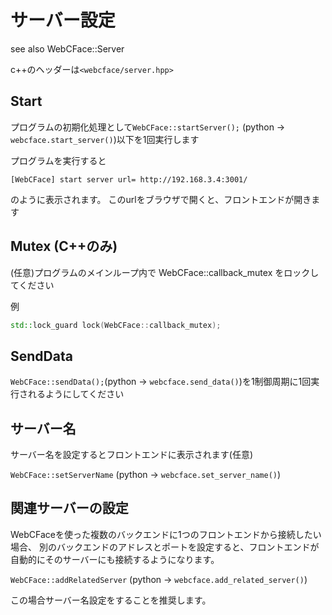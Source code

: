 # サーバー設定

see also WebCFace::Server

c++のヘッダーは`<webcface/server.hpp>`

## Start

プログラムの初期化処理として`WebCFace::startServer();` (python → `webcface.start_server()`)以下を1回実行します

プログラムを実行すると
```
[WebCFace] start server url= http://192.168.3.4:3001/
```
のように表示されます。
このurlをブラウザで開くと、フロントエンドが開きます

## Mutex (C++のみ)

(任意)プログラムのメインループ内で WebCFace::callback_mutex をロックしてください

例
```cpp
std::lock_guard lock(WebCFace::callback_mutex);
```

## SendData

`WebCFace::sendData();`(python → `webcface.send_data()`)を1制御周期に1回実行されるようにしてください

## サーバー名
サーバー名を設定するとフロントエンドに表示されます(任意)

`WebCFace::setServerName` (python → `webcface.set_server_name()`)

## 関連サーバーの設定
WebCFaceを使った複数のバックエンドに1つのフロントエンドから接続したい場合、
別のバックエンドのアドレスとポートを設定すると、フロントエンドが自動的にそのサーバーにも接続するようになります。

`WebCFace::addRelatedServer` (python → `webcface.add_related_server()`)

この場合サーバー名設定をすることを推奨します。
